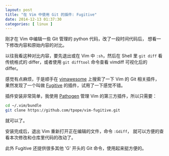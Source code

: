 ```yaml
--- 
layout: post
title: "在 Vim 中使用 Git 的插件: Fugitive"
date: 2014-12-13 01:37:30
categories: [ linux ]
---
```


刚才在 Vim 中编辑一些 Git 管理的 python 代码，改了一段时间代码后，
想看一下修改内容和原始内容的对比。

<!-- more -->

以往我看这种对比内容，要先退出或在 Vim 中 `:sh`，然后在 Shell 里 `git diff`
看传统格式的 differ，或者使用 `git difftool` 命令查看 vimdiff 可视化后的 differ。

感觉有点麻烦，于是顺手在 [vimawesome][vimawesome] 上搜索了一下 Vim 的 Git 相关插件，
果然发现了一个叫做 [Fugitive][fugitive] 的插件，试用了一下感觉不错。

插件安装非常简单，我使用 [Pathogen][pathogen] 管理 Vim 的第三方插件，所以只需要：

``` bash
cd ~/.vim/bundle
git clone https://github.com/tpope/vim-fugitive.git
```

就可以了。

安装完成后，退出 Vim 重新打开正在编辑的文件，命令 `:Gdiff`，
就可以方便的查看本次修改和仓库里代码的改动了。

此外 Fugitive 还提供很多其他 'G' 开头的 Git 命令，使用起来挺方便的。

[vimawesome]:   http://vimawesome.com/plugin/fugitive-vim
[fugitive]:     https://github.com/tpope/vim-fugitive
[pathogen]:     https://github.com/tpope/vim-pathogen
